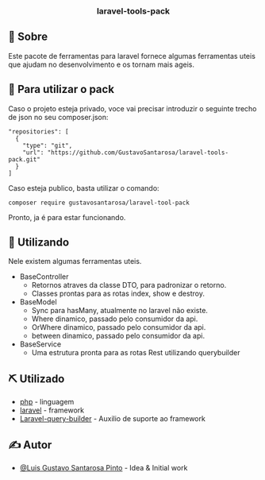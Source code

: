 
<h3 align="center">laravel-tools-pack</h3>


## 🧐 Sobre <a name = "about"></a>

Este pacote de ferramentas para laravel fornece algumas ferramentas uteis que ajudam no desenvolvimento e os tornam mais ageis.

## 🏁 Para utilizar o pack

Caso o projeto esteja privado, voce vai precisar introduzir o seguinte trecho de json no seu composer.json:
```
"repositories": [
  {
    "type": "git",
    "url": "https://github.com/GustavoSantarosa/laravel-tools-pack.git"
  }
]
```

Caso esteja publico, basta utilizar o comando:
```
composer require gustavosantarosa/laravel-tool-pack
```

Pronto, ja é para estar funcionando.

## 🎈 Utilizando

Nele existem algumas ferramentas uteis.
- BaseController
  - Retornos atraves da classe DTO, para padronizar o retorno.
  - Classes prontas para as rotas index, show e destroy.
- BaseModel
  - Sync para hasMany, atualmente no laravel não existe.
  - Where dinamico, passado pelo consumidor da api.
  - OrWhere dinamico, passado pelo consumidor da api.
  - between dinamico, passado pelo consumidor da api.
- BaseService
  - Uma estrutura pronta para as rotas Rest utilizando querybuilder

## ⛏️ Utilizado

- [php](https://www.php.net/) - linguagem
- [laravel](https://laravel.com/) - framework
- [Laravel-query-builder](https://spatie.be/docs/laravel-query-builder/v3/installation-setup) - Auxilio de suporte ao framework

## ✍️ Autor

- [@Luis Gustavo Santarosa Pinto](https://github.com/GustavoSantarosa) - Idea & Initial work

